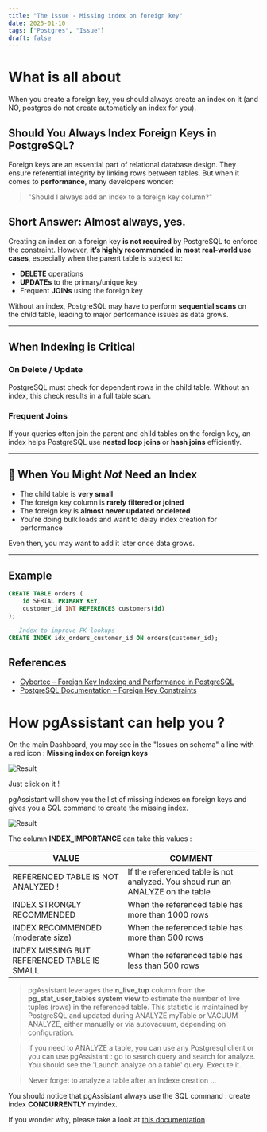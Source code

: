 ```yaml
---
title: "The issue - Missing index on foreign key"
date: 2025-01-10
tags: ["Postgres", "Issue"]
draft: false
---
```


# What is all about

When you create a foreign key, you should always create an index on it (and NO, postgres do not create automaticly an index for you).

## Should You Always Index Foreign Keys in PostgreSQL?

Foreign keys are an essential part of relational database design. They ensure referential integrity by linking rows between tables. But when it comes to **performance**, many developers wonder:

> "Should I always add an index to a foreign key column?"

## Short Answer: **Almost always, yes.**

Creating an index on a foreign key **is not required** by PostgreSQL to enforce the constraint. However, **it’s highly recommended in most real-world use cases**, especially when the parent table is subject to:

- **DELETE** operations  
- **UPDATEs** to the primary/unique key  
- Frequent **JOINs** using the foreign key

Without an index, PostgreSQL may have to perform **sequential scans** on the child table, leading to major performance issues as data grows.

---

## When Indexing is Critical

### On Delete / Update
PostgreSQL must check for dependent rows in the child table. Without an index, this check results in a full table scan.

### Frequent Joins
If your queries often join the parent and child tables on the foreign key, an index helps PostgreSQL use **nested loop joins** or **hash joins** efficiently.

---

## 🧘 When You Might *Not* Need an Index

- The child table is **very small**
- The foreign key column is **rarely filtered or joined**
- The foreign key is **almost never updated or deleted**
- You're doing bulk loads and want to delay index creation for performance

Even then, you may want to add it later once data grows.

---

## Example

```sql
CREATE TABLE orders (
    id SERIAL PRIMARY KEY,
    customer_id INT REFERENCES customers(id)
);

-- Index to improve FK lookups
CREATE INDEX idx_orders_customer_id ON orders(customer_id);
```

## References

- [Cybertec – Foreign Key Indexing and Performance in PostgreSQL](https://www.cybertec-postgresql.com/en/index-your-foreign-key/)
- [PostgreSQL Documentation – Foreign Key Constraints](https://www.postgresql.org/docs/current/ddl-constraints.html#DDL-CONSTRAINTS-FK)

# How pgAssistant can help you ?

On the main Dashboard, you may see in the "Issues on schema" a line with a red icon : **Missing index on foreign keys**

![Result](/pgassistant-blog/images/issues.png)

Just click on it !

pgAssistant will show you the list of missing indexes on foreign keys and gives you a SQL command to create the missing index.

![Result](/pgassistant-blog/images/issue_index_missing_fk.png)

The column **INDEX_IMPORTANCE** can take this values :

| VALUE                                       | COMMENT                                                                        |
|---------------------------------------------|------------------------------------------------------------------------------- |
| REFERENCED TABLE IS NOT ANALYZED !          | If the referenced table is not analyzed. You shoud run an ANALYZE on the table |
| INDEX STRONGLY RECOMMENDED                  | When the referenced table has more than 1000 rows |
| INDEX RECOMMENDED (moderate size)           | When the referenced table has more than 500 rows |
| INDEX MISSING BUT REFERENCED TABLE IS SMALL | When the referenced table has less than 500 rows |  

> pgAssistant leverages the **n_live_tup** column from the **pg_stat_user_tables system view** to estimate the number of live tuples (rows) in the referenced table. This statistic is maintained by PostgreSQL and updated during ANALYZE myTable or VACUUM ANALYZE, either manually or via autovacuum, depending on configuration.

> If you need to ANALYZE a table, you can use any Postgresql client or you can use pgAssistant : go to search query and search for analyze. You should see the 'Launch analyze on a table' query. Execute it.

> Never forget to analyze a table after an indexe creation ...


You should notice that pgAssistant always use the SQL command : create index **CONCURRENTLY** myindex.

If you wonder why, please take a look at [this documentation](https://www.postgresql.org/docs/current/sql-createindex.html#SQL-CREATEINDEX-CONCURRENTLY)